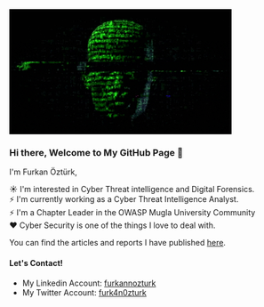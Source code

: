 <img align="center" src="https://github.com/furk4n0zturk/furk4n0zturk/blob/main/img/hacker.gif" width="400px" />

### Hi there, Welcome to My GitHub Page 👋

I'm Furkan Öztürk, 

:sunny: I'm interested in Cyber Threat intelligence and Digital Forensics.  <br>
:zap: I'm currently working as a Cyber Threat Intelligence Analyst. <br>
:zap: I'm a Chapter Leader in the OWASP Mugla University Community <br>
:heart: Cyber Security is one of the things I love to deal with.

You can find the articles and reports I have published [here](https://github.com/furk4n0zturk/furk4n0zturk/tree/main/My%20Content).

#### Let's Contact!

- My Linkedin Account: [furkannozturk](https://www.linkedin.com/in/furkannozturk/) 
- My Twitter Account: [furk4n0zturk](https://twitter.com/furk4n0zturk) 
